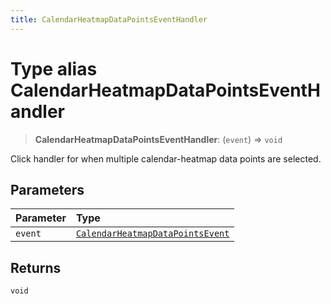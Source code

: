 ```yaml
---
title: CalendarHeatmapDataPointsEventHandler
---
```


# Type alias CalendarHeatmapDataPointsEventHandler

> **CalendarHeatmapDataPointsEventHandler**: (`event`) => `void`

Click handler for when multiple calendar-heatmap data points are selected.

## Parameters

| Parameter | Type |
| :------ | :------ |
| `event` | [`CalendarHeatmapDataPointsEvent`](type-alias.CalendarHeatmapDataPointsEvent.md) |

## Returns

`void`
